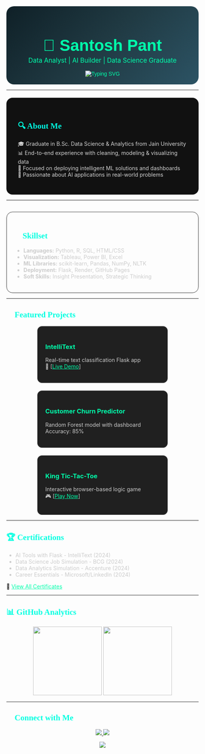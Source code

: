 <!-- GitHub Profile README - Santosh Pant -->

<!-- Load Custom Fonts -->
<link href="https://fonts.googleapis.com/css2?family=Orbitron:wght@600&family=Inter&display=swap" rel="stylesheet">

<!-- Hero Section -->
<div align="center" style="font-family: 'Orbitron', sans-serif; padding: 20px; border-radius: 20px; background: linear-gradient(135deg, #0f2027, #203a43, #2c5364); color: #00FFAB;">

  <h1 style="font-size: 3em; margin-bottom: 0;">🚀 Santosh Pant</h1>
  <p style="font-family: 'Inter', sans-serif; font-size: 1.2em; margin-top: 5px;">
    Data Analyst | AI Builder | Data Science Graduate
  </p>

  <img src="https://readme-typing-svg.demolab.com?font=Fira+Code&size=20&pause=1000&color=00FFAB&center=true&vCenter=true&width=750&lines=Data+Into+Decisions;Dashboards+%26+ML+Deployments;Analytics+With+Real+Impact" alt="Typing SVG" />
</div>

---

<!-- Section: About -->
<div style="background:#111; padding: 30px; border-radius: 16px; margin-top:20px;">
  <h2 style="font-family: 'Orbitron'; color: #00FFE1;">🔍 About Me</h2>
  <p style="font-family: 'Inter'; color:#d4d4d4;">
    🎓 Graduate in B.Sc. Data Science & Analytics from Jain University<br>
    📊 End-to-end experience with cleaning, modeling & visualizing data<br>
    🧠 Focused on deploying intelligent ML solutions and dashboards<br>
    🚀 Passionate about AI applications in real-world problems
  </p>
</div>

---

<!-- Section: Skills -->
<div style="margin-top: 30px; padding: 20px; border: 1px solid #333; border-radius: 16px;">
  <h2 style="font-family: 'Orbitron'; color:#00FFE1;">🧠 Skillset</h2>
  <ul style="font-family: 'Inter'; color: #ccc;">
    <li><b>Languages:</b> Python, R, SQL, HTML/CSS</li>
    <li><b>Visualization:</b> Tableau, Power BI, Excel</li>
    <li><b>ML Libraries:</b> scikit-learn, Pandas, NumPy, NLTK</li>
    <li><b>Deployment:</b> Flask, Render, GitHub Pages</li>
    <li><b>Soft Skills:</b> Insight Presentation, Strategic Thinking</li>
  </ul>
</div>

---

<!-- Section: Featured Projects -->
<h2 style="font-family: 'Orbitron'; color: #00FFE1;">💼 Featured Projects</h2>

<div style="display:flex; gap:20px; flex-wrap: wrap; justify-content: center;">

  <div style="background:#202020; padding: 20px; width:300px; border-radius:12px; border:1px solid #444;">
    <h3 style="color:#00FFAB;">IntelliText</h3>
    <p style="color:#ccc;">Real-time text classification Flask app<br>
    🚀 [<a href="https://hate-speech-detector2.onrender.com/" style="color:#00FFAB;">Live Demo</a>]</p>
  </div>

  <div style="background:#202020; padding: 20px; width:300px; border-radius:12px; border:1px solid #444;">
    <h3 style="color:#00FFAB;">Customer Churn Predictor</h3>
    <p style="color:#ccc;">Random Forest model with dashboard<br>
    Accuracy: 85%</p>
  </div>

  <div style="background:#202020; padding: 20px; width:300px; border-radius:12px; border:1px solid #444;">
    <h3 style="color:#00FFAB;">King Tic-Tac-Toe</h3>
    <p style="color:#ccc;">Interactive browser-based logic game<br>
    🎮 [<a href="https://tic-tac-t.onrender.com/" style="color:#00FFAB;">Play Now</a>]</p>
  </div>

</div>

---

<!-- Section: Certifications -->
<h2 style="font-family: 'Orbitron'; color: #00FFE1;">🏆 Certifications</h2>

<ul style="font-family: 'Inter'; color:#ccc;">
  <li>AI Tools with Flask - IntelliText (2024)</li>
  <li>Data Science Job Simulation - BCG (2024)</li>
  <li>Data Analytics Simulation - Accenture (2024)</li>
  <li>Career Essentials - Microsoft/LinkedIn (2024)</li>
</ul>
📂 <a href="https://drive.google.com/drive/folders/1d8J0vDlub7FHhYdeihpZiqYTQa7HO8YZ?usp=sharing" style="color:#00FFAB;">View All Certificates</a>

---

<!-- Section: GitHub Stats -->
<h2 style="font-family: 'Orbitron'; color: #00FFE1;">📊 GitHub Analytics</h2>

<p align="center">
  <img src="https://github-readme-stats.vercel.app/api?username=SantoshP24&show_icons=true&theme=radical&hide_border=true" height="180"/>
  <img src="https://github-readme-stats.vercel.app/api/top-langs/?username=SantoshP24&layout=compact&theme=radical&hide_border=true" height="180"/>
</p>

---

<!-- Section: Connect -->
<h2 style="font-family: 'Orbitron'; color: #00FFE1;">🔗 Connect with Me</h2>
<p align="center">
  <a href="https://www.linkedin.com/in/santosh-pant-60077a2b9/">
    <img src="https://img.shields.io/badge/LinkedIn-blue?style=for-the-badge&logo=linkedin" />
  </a>
  <a href="mailto:Spant9999@gmail.com">
    <img src="https://img.shields.io/badge/Email-D14836?style=for-the-badge&logo=gmail&logoColor=white" />
  </a>
</p>

<p align="center">
  <img src="https://komarev.com/ghpvc/?username=SantoshPant&label=Profile+Views&color=0e75b6&style=flat" />
</p>
